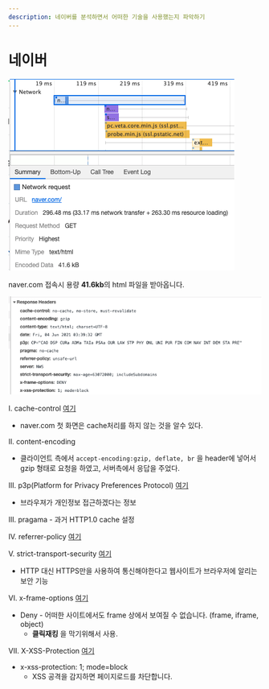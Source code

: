 ```yaml
---
description: 네이버를 분석하면서 어떠한 기술을 사용했는지 파악하기
---
```


# 네이버



![&#xCC98;&#xC74C; &#xC811;&#xC18D;&#xC2DC;](../.gitbook/assets/2021-06-04-12.41.00.png)

naver.com 접속시 용량 **41.6kb**의 html 파일을 받아옵니다.



![naver.com&#xC758; response header](../.gitbook/assets/2021-06-04-12.42.45.png)

I. cache-control [여기](https://developer.mozilla.org/ko/docs/Web/HTTP/Headers/Cache-Control)

* naver.com 첫 화면은 cache처리를 하지 않는 것을 알수 있다.

II. content-encoding

* 클라이언트 측에서 `accept-encoding:gzip, deflate, br` 을 header에 넣어서 gzip 형태로 요청을 하였고, 서버측에서 응답을 주었다.

III. p3p\(Platform for Privacy Preferences Protocol\) [여기](https://sir.kr/pg_tip/14397)

* 브라우져가 개인정보 접근하겠다는 정보

III. pragama - 과거 HTTP1.0 cache 설정

IV. referrer-policy [여기](https://developer.mozilla.org/en-US/docs/Web/HTTP/Headers/Referrer-Policy)

V. strict-transport-security [여기](https://developer.mozilla.org/ko/docs/Web/HTTP/Headers/Strict-Transport-Security)

* HTTP 대신 HTTPS만을 사용하여 통신해야한다고 웹사이트가 브라우저에 알리는 보안 기능

VI. x-frame-options [여기](https://developer.mozilla.org/ko/docs/Web/HTTP/Headers/X-Frame-Options)

* Deny - 어떠한 사이트에서도 frame 상에서 보여질 수 없습니다. \(frame, iframe, object\)
  * **클릭재킹** 을 막기위해서 사용.

VII. X-XSS-Protection [여기](https://developer.mozilla.org/ko/docs/Web/HTTP/Headers/X-XSS-Protection)

* x-xss-protection: 1; mode=block
  * XSS 공격을 감지하면 페이지로드를 차단합니다.







